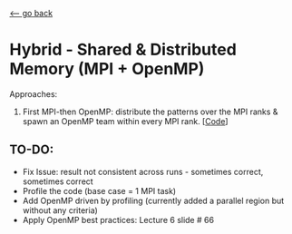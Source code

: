 [<-- go back](https://github.com/linomp/INF560_APM_Final_Project)

# Hybrid - Shared & Distributed Memory (MPI + OpenMP)

Approaches:

1. First MPI-then OpenMP: distribute the patterns over the MPI ranks & spawn an OpenMP team within every MPI rank. [[Code](./src/apm_patterns_over_ranks.c)]


## TO-DO: 
- Fix Issue: result not consistent across runs - sometimes correct, sometimes correct
- Profile the code (base case = 1 MPI task)
- Add OpenMP driven by profiling (currently added a parallel region but without any criteria)
- Apply OpenMP best practices: Lecture 6 slide # 66
